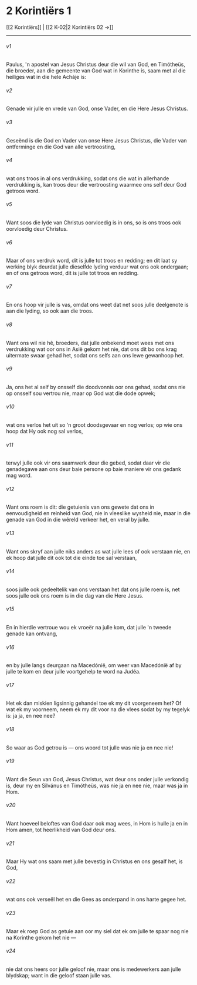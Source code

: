 # 2 Korintiërs 1

[[2 Korintiërs]] | [[2 K-02|2 Korintiërs 02 →]]
***

###### v1
Paulus, 'n apostel van Jesus Christus deur die wil van God, en Timótheüs, die broeder, aan die gemeente van God wat in Korinthe is, saam met al die heiliges wat in die hele Acháje is: 
###### v2
Genade vir julle en vrede van God, onse Vader, en die Here Jesus Christus. 
###### v3
Geseënd is die God en Vader van onse Here Jesus Christus, die Vader van ontferminge en die God van alle vertroosting, 
###### v4
wat ons troos in al ons verdrukking, sodat ons die wat in allerhande verdrukking is, kan troos deur die vertroosting waarmee ons self deur God getroos word. 
###### v5
Want soos die lyde van Christus oorvloedig is in ons, so is ons troos ook oorvloedig deur Christus. 
###### v6
Maar of ons verdruk word, dit is julle tot troos en redding; en dit laat sy werking blyk deurdat julle dieselfde lyding verduur wat ons ook ondergaan; en of ons getroos word, dit is julle tot troos en redding. 
###### v7
En ons hoop vir julle is vas, omdat ons weet dat net soos julle deelgenote is aan die lyding, so ook aan die troos. 
###### v8
Want ons wil nie hê, broeders, dat julle onbekend moet wees met ons verdrukking wat oor ons in Asië gekom het nie, dat ons dit bo ons krag uitermate swaar gehad het, sodat ons selfs aan ons lewe gewanhoop het. 
###### v9
Ja, ons het al self by onsself die doodvonnis oor ons gehad, sodat ons nie op onsself sou vertrou nie, maar op God wat die dode opwek; 
###### v10
wat ons verlos het uit so 'n groot doodsgevaar en nog verlos; op wie ons hoop dat Hy ook nog sal verlos, 
###### v11
terwyl julle ook vir ons saamwerk deur die gebed, sodat daar vir die genadegawe aan ons deur baie persone op baie maniere vir ons gedank mag word. 
###### v12
Want ons roem is dit: die getuienis van ons gewete dat ons in eenvoudigheid en reinheid van God, nie in vleeslike wysheid nie, maar in die genade van God in die wêreld verkeer het, en veral by julle. 
###### v13
Want ons skryf aan julle niks anders as wat julle lees of ook verstaan nie, en ek hoop dat julle dit ook tot die einde toe sal verstaan, 
###### v14
soos julle ook gedeeltelik van ons verstaan het dat ons julle roem is, net soos julle ook ons roem is in die dag van die Here Jesus. 
###### v15
En in hierdie vertroue wou ek vroeër na julle kom, dat julle 'n tweede genade kan ontvang, 
###### v16
en by julle langs deurgaan na Macedónië, om weer van Macedónië af by julle te kom en deur julle voortgehelp te word na Judéa. 
###### v17
Het ek dan miskien ligsinnig gehandel toe ek my dit voorgeneem het? Of wat ek my voorneem, neem ek my dit voor na die vlees sodat by my tegelyk is: ja ja, en nee nee? 
###### v18
So waar as God getrou is — ons woord tot julle was nie ja en nee nie! 
###### v19
Want die Seun van God, Jesus Christus, wat deur ons onder julle verkondig is, deur my en Silvánus en Timótheüs, was nie ja en nee nie, maar was ja in Hom. 
###### v20
Want hoeveel beloftes van God daar ook mag wees, in Hom is hulle ja en in Hom amen, tot heerlikheid van God deur ons. 
###### v21
Maar Hy wat ons saam met julle bevestig in Christus en ons gesalf het, is God, 
###### v22
wat ons ook verseël het en die Gees as onderpand in ons harte gegee het. 
###### v23
Maar ek roep God as getuie aan oor my siel dat ek om julle te spaar nog nie na Korinthe gekom het nie — 
###### v24
nie dat ons heers oor julle geloof nie, maar ons is medewerkers aan julle blydskap; want in die geloof staan julle vas. 
